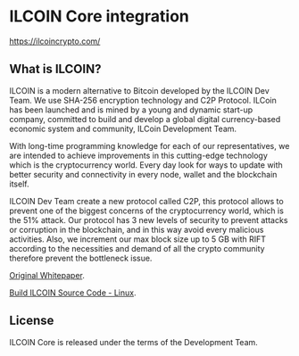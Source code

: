 ILCOIN Core integration
=====================================



https://ilcoincrypto.com/

What is ILCOIN?
----------------

ILCOIN is a modern alternative to Bitcoin developed by the ILCOIN Dev Team. We use SHA-256 encryption technology and C2P Protocol. ILCoin has been launched and is mined by a young and dynamic start-up company, committed to build and develop a global digital currency-based economic system and community, ILCoin Development Team.

With long-time programming knowledge for each of our representatives, we are intended to achieve improvements in this cutting-edge technology which is the cryptocurrency world. Every day look for ways to update with better security and connectivity in every node, wallet and the blockchain itself.

ILCOIN Dev Team create a new protocol called C2P, this protocol allows to prevent one of the biggest concerns of the cryptocurrency world, which is the 51% attack.
Our protocol has 3 new levels of security to prevent attacks or corruption
in the blockchain, and in this way avoid every malicious activities. Also, we increment our max block size up to 5 GB with RIFT according to the necessities and demand of all the crypto community therefore prevent the bottleneck issue.


[Original Whitepaper](https://ilcoincrypto.com/assets/img/docs/white-paper.pdf).

[Build ILCOIN Source Code - Linux](https://ilcoincrypto.com/assets/img/docs/BuildILCoinSourceCode-Linux.pdf).

License
-------

ILCOIN Core is released under the terms of the Development Team.
